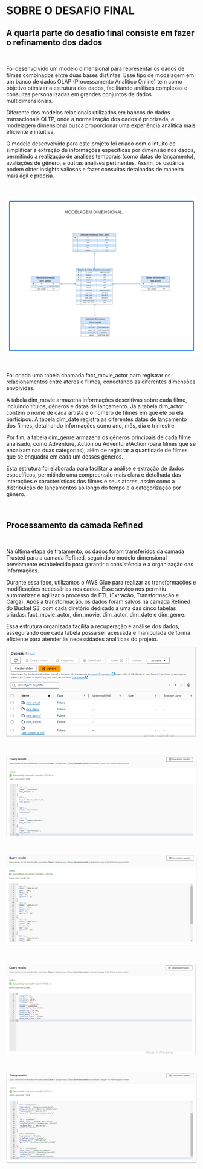 # SOBRE O DESAFIO FINAL
## A quarta parte do desafio final consiste em fazer o refinamento dos dados 

<br>

Foi desenvolvido um modelo dimensional para representar os dados de filmes combinados entre duas bases distintas. Esse tipo de modelagem em um banco de dados OLAP (Processamento Analítico Online) tem como objetivo otimizar a estrutura dos dados, facilitando análises complexas e consultas personalizadas em grandes conjuntos de dados multidimensionais.

Diferente dos modelos relacionais utilizados em bancos de dados transacionais OLTP, onde a normalização dos dados é priorizada, a modelagem dimensional busca proporcionar uma experiência analítica mais eficiente e intuitiva.

O modelo desenvolvido para este projeto foi criado com o intuito de simplificar a extração de informações específicas por dimensão nos dados, permitindo a realização de análises temporais (como datas de lançamento), avaliações de gênero, e outras análises pertinentes. Assim, os usuários podem obter insights valiosos e fazer consultas detalhadas de maneira mais ágil e precisa.

<br>

![Diagrama](https://github.com/rafaelkabata/ProgramaBolsasPB/blob/main/Sprint%209/evidencias/Diagrama.jpeg)

<br>

Foi criada uma tabela chamada fact_movie_actor para registrar os relacionamentos entre atores e filmes, conectando as diferentes dimensões envolvidas.

A tabela dim_movie armazena informações descritivas sobre cada filme, incluindo títulos, gêneros e datas de lançamento. Já a tabela dim_actor contém o nome de cada artista e o número de filmes em que ele ou ela participou. A tabela dim_date registra as diferentes datas de lançamento dos filmes, detalhando informações como ano, mês, dia e trimestre.

Por fim, a tabela dim_genre armazena os gêneros principais de cada filme analisado, como Adventure, Action ou Adventure/Action (para filmes que se encaixam nas duas categorias), além de registrar a quantidade de filmes que se enquadra em cada um desses gêneros.

Esta estrutura foi elaborada para facilitar a análise e extração de dados específicos, permitindo uma compreensão mais clara e detalhada das interações e características dos filmes e seus atores, assim como a distribuição de lançamentos ao longo do tempo e a categorização por gênero.

<br>

## Processamento da camada Refined
<br>

Na última etapa de tratamento, os dados foram transferidos da camada Trusted para a camada Refined, seguindo o modelo dimensional previamente estabelecido para garantir a consistência e a organização das informações.

Durante essa fase, utilizamos o AWS Glue para realizar as transformações e modificações necessárias nos dados. Esse serviço nos permitiu automatizar e agilizar o processo de ETL (Extração, Transformação e Carga). Após a transformação, os dados foram salvos na camada Refined do Bucket S3, com cada diretório dedicado a uma das cinco tabelas criadas: fact_movie_actor, dim_movie, dim_actor, dim_date e dim_genre.

Essa estrutura organizada facilita a recuperação e análise dos dados, assegurando que cada tabela possa ser acessada e manipulada de forma eficiente para atender às necessidades analíticas do projeto.

![Diagrama](https://github.com/rafaelkabata/ProgramaBolsasPB/blob/main/Sprint%209/evidencias/s3_Refined.PNG)

<br>

![Diagrama](https://github.com/rafaelkabata/ProgramaBolsasPB/blob/main/Sprint%209/evidencias/dim_actor_select.PNG)

<br>

![Diagrama](https://github.com/rafaelkabata/ProgramaBolsasPB/blob/main/Sprint%209/evidencias/dim_date_select.PNG)

<br>

![Diagrama](https://github.com/rafaelkabata/ProgramaBolsasPB/blob/main/Sprint%209/evidencias/dim_movie_actor_select.PNG)

<br>

![Diagrama](https://github.com/rafaelkabata/ProgramaBolsasPB/blob/main/Sprint%209/evidencias/dim_movie_select.PNG)

<br>

















